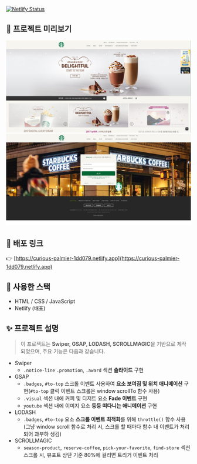 [![Netlify Status](https://img.shields.io/netlify/1dd079?style=for-the-badge&color=00C7B7)](https://curious-palmier-1dd079.netlify.app/)

## 📸 프로젝트 미리보기
![main page screenshot](./images/Starbucks-Project-main.png)
![signin page screenshot](./images/Starbucks-Project-signin.png)

## 🔗 배포 링크
👉 [https://curious-palmier-1dd079.netlify.app](https://curious-palmier-1dd079.netlify.app)

## 🔧 사용한 스택
- HTML / CSS / JavaScript
- Netlify (배포)

## ✨ 프로젝트 설명
> 이 프로젝트는 **Swiper, GSAP, LODASH, SCROLLMAGIC**을 기반으로 제작되었으며, 주요 기능은 다음과 같습니다.
- Swiper  
  - `.notice-line` `.promotion`, `.award` 섹션 **슬라이드** 구현
- GSAP
  - `.badges`, `#to-top` 스크롤 이벤트 사용하여 **요소 보여짐 및 위치 애니메이션** 구현(`#to-top` 클릭 이벤트 스크롤은 window scrollTo 함수 사용)
  - `.visual` 섹션 내에 커피 및 디저트 요소 **Fade 이벤트** 구현
  - `youtube` 섹션 내에 이미지 요소 **둥둥 떠다니는 애니메이션** 구현
- LODASH
  - `.badges`, `#to-top` 요소 **스크롤 이벤트 최적화**를 위해 `throttle()` 함수 사용  
  (그냥 window scroll 함수로 처리 시, 스크롤 할 때마다 함수 내 이벤트가 처리 되어 과부하 생김)
- SCROLLMAGIC
  - `season-product`, `reserve-coffee`, `pick-your-favorite`, `find-store` 섹션 스크롤 시, 뷰포트 상단 기준 80%에 걸리면 트리거 이벤트 처리
